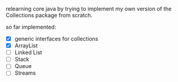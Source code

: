 relearning core java by trying to implement my own version of the Collections package from scratch.

so far implemented:

-[x] generic interfaces for collections
-[x] ArrayList
-[ ] Linked List
-[ ] Stack
-[ ] Queue
-[ ] Streams